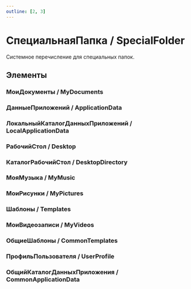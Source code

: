 ```yaml
---
outline: [2, 3]
---
```


# СпециальнаяПапка / SpecialFolder


Системное перечисление для специальных папок.


## Элементы


### МоиДокументы / MyDocuments


### ДанныеПриложений / ApplicationData


### ЛокальныйКаталогДанныхПриложений / LocalApplicationData


### РабочийСтол / Desktop


### КаталогРабочийСтол / DesktopDirectory


### МояМузыка / MyMusic


### МоиРисунки / MyPictures


### Шаблоны / Templates


### МоиВидеозаписи / MyVideos


### ОбщиеШаблоны / CommonTemplates


### ПрофильПользователя / UserProfile


### ОбщийКаталогДанныхПриложения / CommonApplicationData

